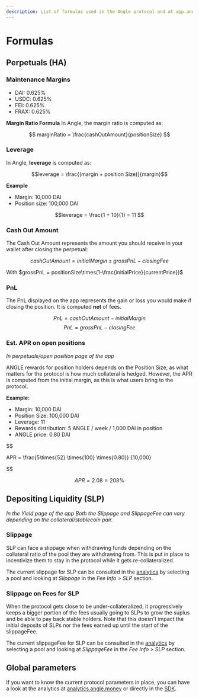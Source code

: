 ```yaml
---
description: List of formulas used in the Angle protocol and at app.angle.money
---
```


# Formulas

## Perpetuals (HA)

### Maintenance Margins

- DAI: 0.625%
- USDC: 0.625%
- FEI: 0.625%
- FRAX: 0.625%

**Margin Ratio Formula**
In Angle, the margin ratio is computed as:

$$
marginRatio = \frac{cashOutAmount}{positionSize}
$$

### Leverage

In Angle, **leverage** is computed as:

$$leverage = \frac{(margin + position Size)}{margin}$$

**Example**

- Margin: 10,000 DAI
- Position size: 100,000 DAI

$$leverage = \frac{1 + 10}{1} = 11 $$

### Cash Out Amount

The Cash Out Amount represents the amount you should receive in your wallet after closing the perpetual:

$$cashOutAmount = initialMargin \pm grossPnL - closingFee $$

With $grossPnL = positionSize\times(1-\frac{initialPrice}{currentPrice})$

### PnL

The PnL displayed on the app represents the gain or loss you would make if closing the position. It is computed **net** of fees.

$$ PnL = cashOutAmount - initialMargin $$
$$ PnL = grossPnL - closingFee $$

### Est. APR on open positions

_In perpetuals/open position page of the app_

ANGLE rewards for position holders depends on the Position Size, as what matters for the protocol is how much collateral is hedged. However, the APR is computed from the initial margin, as this is what users bring to the protocol.

**Example:**

- Margin: 10,000 DAI
- Position Size: 100,000 DAI
- Leverage: 11
- Rewards distribution: 5 ANGLE / week / 1,000 DAI in position
- ANGLE price: 0.80 DAI

$$

APR =
\frac{5\times{52}
\times{100}
\times{0.80}}
{10,000}


$$

$$ APR = 2.08 = 208\% $$

## Depositing Liquidity (SLP)

_In the Yield page of the app_
_Both the Slippage and SlippageFee can vary depending on the collateral/stablecoin pair._

### Slippage

SLP can face a slippage when withdrawing funds depending on the collateral ratio of the pool they are withdrawing from. This is put in place to incentivize them to stay in the protocol while it gets re-collateralized.

The current slippage for SLP can be consulted in the [analytics](https://analytics.angle.money/) by selecting a pool and looking at _Slippage_ in the _Fee Info > SLP_ section.

### Slippage on Fees for SLP

When the protocol gets close to be under-collateralized, it progressively keeps a bigger portion of the fees usually going to SLPs to grow the suplus and be able to pay back stable holders. Note that this doesn't impact the initial deposits of SLPs nor the fees earned up until the start of the slippageFee.

The current slippageFee for SLP can be consulted in the [analytics](https://analytics.angle.money/) by selecting a pool and looking at _SlippageFee_ in the _Fee Info > SLP_ section.

## Global parameters

If you want to know the current protocol parameters in place, you can have a look at the analytics at [analytics.angle.money](https://analytics.angle.money) or directly in the [SDK](https://github.com/AngleProtocol/angle-sdk).

$$
$$
